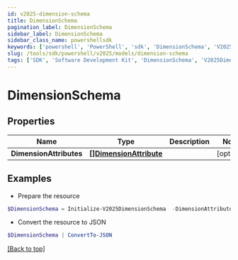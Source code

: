 ```yaml
---
id: v2025-dimension-schema
title: DimensionSchema
pagination_label: DimensionSchema
sidebar_label: DimensionSchema
sidebar_class_name: powershellsdk
keywords: ['powershell', 'PowerShell', 'sdk', 'DimensionSchema', 'V2025DimensionSchema'] 
slug: /tools/sdk/powershell/v2025/models/dimension-schema
tags: ['SDK', 'Software Development Kit', 'DimensionSchema', 'V2025DimensionSchema']
---
```



# DimensionSchema

## Properties

Name | Type | Description | Notes
------------ | ------------- | ------------- | -------------
**DimensionAttributes** | [**[]DimensionAttribute**](dimension-attribute) |  | [optional] 

## Examples

- Prepare the resource
```powershell
$DimensionSchema = Initialize-V2025DimensionSchema  -DimensionAttributes null
```

- Convert the resource to JSON
```powershell
$DimensionSchema | ConvertTo-JSON
```


[[Back to top]](#) 

